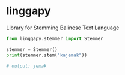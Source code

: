 # linggapy

Library for Stemming Balinese Text Language

```py
from linggapy.stemmer import Stemmer

stemmer = Stemmer()
print(stemmer.stem("kajemak"))

# output: jemak
```